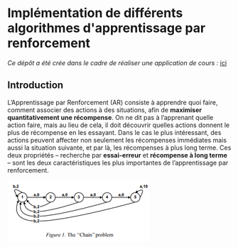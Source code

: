 # Implémentation de différents algorithmes d'apprentissage par renforcement
*Ce dépôt a été crée dans le cadre de réaliser une application de cours :* [ici](http://www.math-info.univ-paris5.fr/~bouzy/Doc/AA2/)

## Introduction

L’Apprentissage par Renforcement (AR) consiste à apprendre quoi faire, comment associer
des actions à des situations, afin de **maximiser quantitativement une récompense**. On ne dit
pas à l’apprenant quelle action faire, mais au lieu de cela, il doit découvrir quelles actions
donnent le plus de récompense en les essayant. Dans le cas le plus intéressant, des actions
peuvent affecter non seulement les récompenses immédiates mais aussi la situation suivante,
et par là, les récompenses à plus long terme. Ces deux propriétés – recherche par **essai-erreur**
et **récompense à long terme** – sont les deux caractéristiques les plus importantes de
l’apprentissage par renforcement.



![alt text](https://github.com/mbenhamd/reinforcement-learning-benchs/blob/master/nchain.png?raw=true "Nchain Figure")

